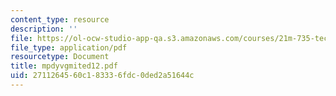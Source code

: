 ```yaml
---
content_type: resource
description: ''
file: https://ol-ocw-studio-app-qa.s3.amazonaws.com/courses/21m-735-technical-design-scenery-mechanisms-and-special-effects-spring-2004/2711264560c183336fdc0ded2a51644c_mpdyvgmited12.pdf
file_type: application/pdf
resourcetype: Document
title: mpdyvgmited12.pdf
uid: 27112645-60c1-8333-6fdc-0ded2a51644c
---
```

